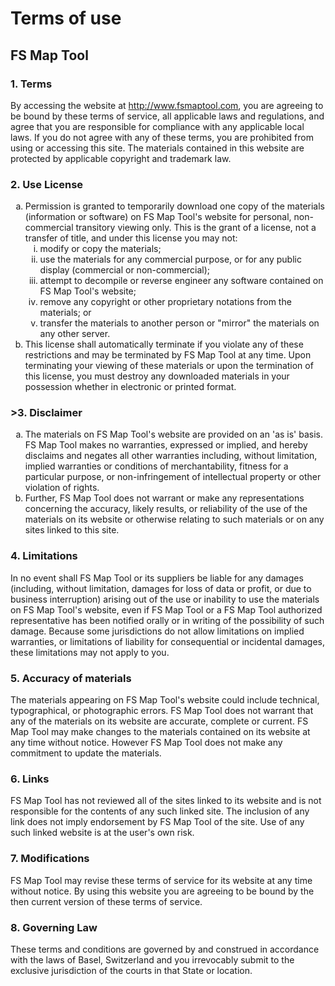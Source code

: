# Terms of use

## FS Map Tool

### 1. Terms

By accessing the website at <a href="http://www.fsmaptool.com">http://www.fsmaptool.com</a>, you are agreeing to be bound by these terms of service, all applicable laws and regulations, and agree that you are responsible for compliance with any applicable local laws. If you do not agree with any of these terms, you are prohibited from using or accessing this site. The materials contained in this website are protected by applicable copyright and trademark law.

### 2. Use License

<ol type="a">
   <li>Permission is granted to temporarily download one copy of the materials (information or software) on FS Map Tool's website for personal, non-commercial transitory viewing only. This is the grant of a license, not a transfer of title, and under this license you may not:
   <ol type="i">
       <li>modify or copy the materials;</li>
       <li>use the materials for any commercial purpose, or for any public display (commercial or non-commercial);</li>
       <li>attempt to decompile or reverse engineer any software contained on FS Map Tool's website;</li>
       <li>remove any copyright or other proprietary notations from the materials; or</li>
       <li>transfer the materials to another person or "mirror" the materials on any other server.</li>
   </ol>
    </li>
   <li>This license shall automatically terminate if you violate any of these restrictions and may be terminated by FS Map Tool at any time. Upon terminating your viewing of these materials or upon the termination of this license, you must destroy any downloaded materials in your possession whether in electronic or printed format.</li>
</ol>

### >3. Disclaimer

<ol type="a">
   <li>The materials on FS Map Tool's website are provided on an 'as is' basis. FS Map Tool makes no warranties, expressed or implied, and hereby disclaims and negates all other warranties including, without limitation, implied warranties or conditions of merchantability, fitness for a particular purpose, or non-infringement of intellectual property or other violation of rights.</li>
   <li>Further, FS Map Tool does not warrant or make any representations concerning the accuracy, likely results, or reliability of the use of the materials on its website or otherwise relating to such materials or on any sites linked to this site.</li>
</ol>

### 4. Limitations

In no event shall FS Map Tool or its suppliers be liable for any damages (including, without limitation, damages for loss of data or profit, or due to business interruption) arising out of the use or inability to use the materials on FS Map Tool's website, even if FS Map Tool or a FS Map Tool authorized representative has been notified orally or in writing of the possibility of such damage. Because some jurisdictions do not allow limitations on implied warranties, or limitations of liability for consequential or incidental damages, these limitations may not apply to you.

### 5. Accuracy of materials

The materials appearing on FS Map Tool's website could include technical, typographical, or photographic errors. FS Map Tool does not warrant that any of the materials on its website are accurate, complete or current. FS Map Tool may make changes to the materials contained on its website at any time without notice. However FS Map Tool does not make any commitment to update the materials.

### 6. Links

FS Map Tool has not reviewed all of the sites linked to its website and is not responsible for the contents of any such linked site. The inclusion of any link does not imply endorsement by FS Map Tool of the site. Use of any such linked website is at the user's own risk.

### 7. Modifications

FS Map Tool may revise these terms of service for its website at any time without notice. By using this website you are agreeing to be bound by the then current version of these terms of service.

### 8. Governing Law

These terms and conditions are governed by and construed in accordance with the laws of Basel, Switzerland and you irrevocably submit to the exclusive jurisdiction of the courts in that State or location.